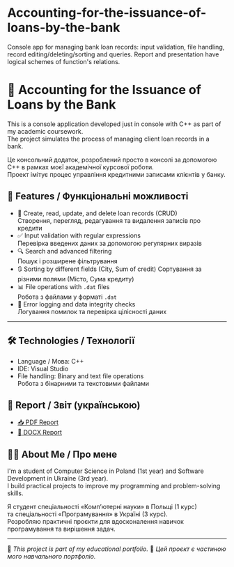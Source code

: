 # Accounting-for-the-issuance-of-loans-by-the-bank
Console app for managing bank loan records: input validation, file handling, record editing/deleting/sorting and queries. Report and presentation have logical schemes of function's relations.

# 🏦 Accounting for the Issuance of Loans by the Bank

This is a console application developed just in console with C++ as part of my academic coursework.  
The project simulates the process of managing client loan records in a bank.

Це консольний додаток, розроблений просто в консолі за допомогою C++ в рамках моєї академічної курсової роботи.  
Проект імітує процес управління кредитними записами клієнтів у банку.

## 📌 Features / Функціональні можливості

- 📁 Create, read, update, and delete loan records (CRUD)  
  Створення, перегляд, редагування та видалення записів про кредити
- ✅ Input validation with regular expressions  
  Перевірка введених даних за допомогою регулярних виразів
- 🔍 Search and advanced filtering  
  Пошук і розширене фільтрування
- 🔃 Sorting by different fields (City, Sum of credit)
Сортування за різними полями (Місто, Сума кредиту)
- 📊 File operations with `.dat` files  
  Робота з файлами у форматі `.dat`
- 🧾 Error logging and data integrity checks  
  Логування помилок та перевірка цілісності даних

---

## 🛠️ Technologies / Технології

- Language / Мова: C++
- IDE: Visual Studio
- File handling: Binary and text file operations  
  Робота з бінарними та текстовими файлами


## 📄 Report / Звіт (українською)
- [📥 PDF Report](reports/Loan_Issuance_Report.pdf)
- [📝 DOCX Report](reports/Loan_Issuance_Report.docx)

## 👨‍🎓 About Me / Про мене
I'm a student of Computer Science in Poland (1st year) and Software Development in Ukraine (3rd year).  
I build practical projects to improve my programming and problem-solving skills.

Я студент спеціальності «Комп’ютерні науки» в Польщі (1 курс)  
та спеціальності «Програмування» в Україні (3 курс).  
Розробляю практичні проєкти для вдосконалення навичок програмування та вирішення задач.

---

📌 _This project is part of my educational portfolio._
📌 _Цей проєкт є частиною мого навчального портфоліо._
